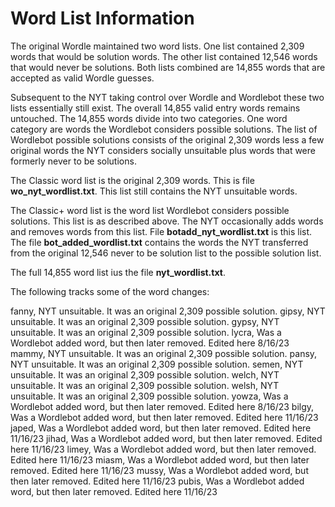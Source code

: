 # Word List Information

The original Wordle maintained two word lists. One list contained 2,309 words that would be solution words. The other list contained 12,546 words that would never be solutions. Both lists combined are 14,855 words that are accepted as valid Wordle guesses.

Subsequent to the NYT taking control over Wordle and Wordlebot these two lists essentially still exist. The overall 14,855 valid entry words remains untouched. The 14,855 words divide into two categories. One word category are words the Wordlebot considers possible solutions. The list of Wordlebot possible solutions consists of the original 2,309 words less a few original words the NYT considers socially unsuitable plus words that were formerly never to be solutions.

The Classic word list is the original 2,309 words. This is file **wo_nyt_wordlist.txt**. This list still contains the NYT unsuitable words.

The Classic+ word list is the word list Wordlebot considers possible solutions. This list is as described above. The NYT occasionally adds words and removes words from this list. File **botadd_nyt_wordlist.txt** is this list. The file **bot_added_wordlist.txt** contains the words the NYT transferred from the original 12,546 never to be solution list to the possible solution list.

The full 14,855 word list ius the file **nyt_wordlist.txt**.

The following tracks some of the word changes:

fanny, NYT unsuitable. It was an original 2,309 possible solution.
gipsy, NYT unsuitable. It was an original 2,309 possible solution.
gypsy, NYT unsuitable. It was an original 2,309 possible solution.
lycra, Was a Wordlebot added word, but then later removed. Edited here 8/16/23
mammy, NYT unsuitable. It was an original 2,309 possible solution.
pansy, NYT unsuitable. It was an original 2,309 possible solution.
semen, NYT unsuitable. It was an original 2,309 possible solution.
welch, NYT unsuitable. It was an original 2,309 possible solution.
welsh, NYT unsuitable. It was an original 2,309 possible solution.
yowza, Was a Wordlebot added word, but then later removed. Edited here 8/16/23
bilgy, Was a Wordlebot added word, but then later removed. Edited here 11/16/23
japed, Was a Wordlebot added word, but then later removed. Edited here 11/16/23
jihad, Was a Wordlebot added word, but then later removed. Edited here 11/16/23
limey, Was a Wordlebot added word, but then later removed. Edited here 11/16/23
miasm, Was a Wordlebot added word, but then later removed. Edited here 11/16/23
mussy, Was a Wordlebot added word, but then later removed. Edited here 11/16/23
pubis, Was a Wordlebot added word, but then later removed. Edited here 11/16/23
